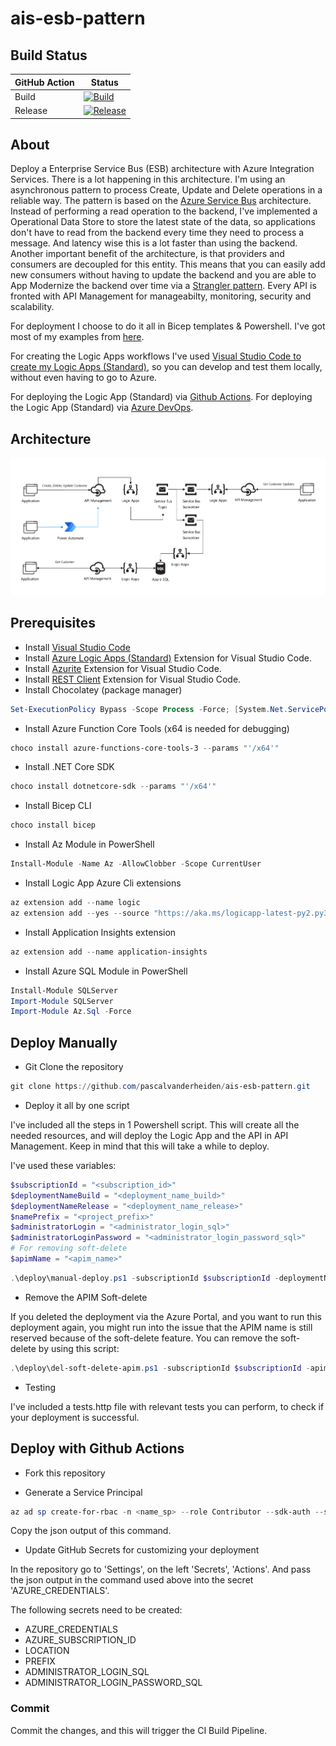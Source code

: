 # ais-esb-pattern

## Build Status

| GitHub Action | Status |
| ----------- | ----------- |
| Build | [![Build](https://github.com/pascalvanderheiden/ais-esb-pattern/actions/workflows/build.yml/badge.svg?branch=main)](https://github.com/pascalvanderheiden/ais-esb-pattern/actions/workflows/build.yml) |
| Release | [![Release](https://github.com/pascalvanderheiden/ais-esb-pattern/actions/workflows/release.yml/badge.svg)](https://github.com/pascalvanderheiden/ais-esb-pattern/actions/workflows/release.yml) |

## About

Deploy a Enterprise Service Bus (ESB) architecture with Azure Integration Services. There is a lot happening in this architecture. I'm using an asynchronous pattern to process Create, Update and Delete operations in a reliable way. The pattern is based on the [Azure Service Bus](https://docs.microsoft.com/en-us/azure/service-bus-messaging/service-bus-messaging-overview) architecture. Instead of performing a read operation to the backend, I've implemented a Operational Data Store to store the latest state of the data, so applications don't have to read from the backend every time they need to process a message. And latency wise this is a lot faster than using the backend. Another important benefit of the architecture, is that providers and consumers are decoupled for this entity. This means that you can easily add new consumers without having to update the backend and you are able to App Modernize the backend over time via a [Strangler pattern](https://docs.microsoft.com/en-us/azure/architecture/patterns/strangler-fig). Every API is fronted with API Management for manageabilty, monitoring, security and scalability. 

For deployment I choose to do it all in Bicep templates & Powershell. I've got most of my examples from [here](https://github.com/Azure/bicep/tree/main/docs/examples).

For creating the Logic Apps workflows I've used [Visual Studio Code to create my Logic Apps (Standard)](https://docs.microsoft.com/en-us/azure/logic-apps/create-single-tenant-workflows-visual-studio-code), so you can develop and test them locally, without even having to go to Azure.  

For deploying the Logic App (Standard) via [Github Actions](https://github.com/Azure/logicapps/tree/master/github-sample).
For deploying the Logic App (Standard) via [Azure DevOps](https://github.com/Azure/logicapps/tree/master/azure-devops-sample).

## Architecture

![ais-esb-pattern](docs/images/arch.png)

## Prerequisites

* Install [Visual Studio Code](https://code.visualstudio.com/download)
* Install [Azure Logic Apps (Standard)](https://marketplace.visualstudio.com/items?itemName=ms-azuretools.vscode-azurelogicapps) Extension for Visual Studio Code.
* Install [Azurite](https://marketplace.visualstudio.com/items?itemName=Azurite.azurite) Extension for Visual Studio Code.
* Install [REST Client](https://marketplace.visualstudio.com/items?itemName=humao.rest-client) Extension for Visual Studio Code.
* Install Chocolatey (package manager)

```ps1
Set-ExecutionPolicy Bypass -Scope Process -Force; [System.Net.ServicePointManager]::SecurityProtocol = [System.Net.ServicePointManager]::SecurityProtocol -bor 3072; iex ((New-Object System.Net.WebClient).DownloadString('https://community.chocolatey.org/install.ps1'))
```

* Install Azure Function Core Tools (x64 is needed for debugging)

```ps1
choco install azure-functions-core-tools-3 --params "'/x64'"
```

* Install .NET Core SDK

```ps1
choco install dotnetcore-sdk --params "'/x64'"
```

* Install Bicep CLI

```ps1
choco install bicep
```

* Install Az Module in PowerShell

```ps1
Install-Module -Name Az -AllowClobber -Scope CurrentUser
```

* Install Logic App Azure Cli extensions

```ps1
az extension add --name logic
az extension add --yes --source "https://aka.ms/logicapp-latest-py2.py3-none-any.whl"
```

* Install Application Insights extension

```ps1
az extension add --name application-insights
```

* Install Azure SQL Module in PowerShell

```ps1
Install-Module SQLServer
Import-Module SQLServer
Import-Module Az.Sql -Force
```

## Deploy Manually

* Git Clone the repository

```ps1
git clone https://github.com/pascalvanderheiden/ais-esb-pattern.git
```

* Deploy it all by one script

I've included all the steps in 1 Powershell script. This will create all the needed resources, and will deploy the Logic App and the API in API Management. Keep in mind that this will take a while to deploy.

I've used these variables:

```ps1
$subscriptionId = "<subscription_id>"
$deploymentNameBuild = "<deployment_name_build>"
$deploymentNameRelease = "<deployment_name_release>"
$namePrefix = "<project_prefix>"
$administratorLogin = "<administrator_login_sql>"
$administratorLoginPassword = "<administrator_login_password_sql>"
# For removing soft-delete
$apimName = "<apim_name>"
```

```ps1
.\deploy\manual-deploy.ps1 -subscriptionId $subscriptionId -deploymentNameBuild $deploymentNameBuild -deploymentNameRelease $deploymentNameRelease -namePrefix $namePrefix -administratorLogin $administratorLogin -administratorLoginPassword $administratorLoginPassword
```

* Remove the APIM Soft-delete

If you deleted the deployment via the Azure Portal, and you want to run this deployment again, you might run into the issue that the APIM name is still reserved because of the soft-delete feature. You can remove the soft-delete by using this script:

```ps1
.\deploy\del-soft-delete-apim.ps1 -subscriptionId $subscriptionId -apimName $apimName
```

* Testing

I've included a tests.http file with relevant tests you can perform, to check if your deployment is successful.

## Deploy with Github Actions

* Fork this repository

* Generate a Service Principal

```ps1
az ad sp create-for-rbac -n <name_sp> --role Contributor --sdk-auth --scopes /subscriptions/<subscription_id>
```

Copy the json output of this command.

* Update GitHub Secrets for customizing your deployment

In the repository go to 'Settings', on the left 'Secrets', 'Actions'.
And pass the json output in the command used above into the secret 'AZURE_CREDENTIALS'.

The following secrets need to be created:

* AZURE_CREDENTIALS
* AZURE_SUBSCRIPTION_ID
* LOCATION
* PREFIX
* ADMINISTRATOR_LOGIN_SQL
* ADMINISTRATOR_LOGIN_PASSWORD_SQL

### Commit

Commit the changes, and this will trigger the CI Build Pipeline.
